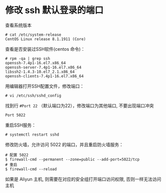 # 修改 ssh 默认登录的端口

查看系统版本

```
# cat /etc/system-release
CentOS Linux release 8.1.1911 (Core)
```

查看是否安装过SSH软件(centos 命令)：

``` 
# rpm -qa | grep ssh
openssh-7.4p1-16.el7.x86_64
openssh-server-7.4p1-16.el7.x86_64
libssh2-1.4.3-10.el7_2.1.x86_64
openssh-clients-7.4p1-16.el7.x86_64
```

用编辑器打开SSH配置文件，修改端口：

```
# vi /etc/ssh/sshd_config
```

找到行 `#Port 22` （默认端口为22），修改端口为其他端口, 不要出现端口冲突

``` 
Port 5022
```

重启SSH服务：

``` 
# systemctl restart sshd
```

修改防火墙，允许访问 5022 的端口，并且重启防火墙服务：

``` 
# 配置 5022
$ firewall-cmd --permanent --zone=public --add-port=5022/tcp
# 重启
$ firewall-cmd --reload
```

如果是 Aliyun 主机, 则需要在对应的安全组打开端口访问权限,
否则一样无法访问主机
